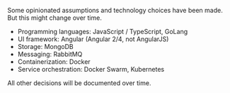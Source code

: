 <!-- Technology Choices -->

Some opinionated assumptions and technology choices have been made. But this might change over time.

- Programming languages: JavaScript / TypeScript, GoLang
- UI framework: Angular (Angular 2/4, not AngularJS)
- Storage: MongoDB
- Messaging: RabbitMQ
- Containerization: Docker
- Service orchestration: Docker Swarm, Kubernetes

All other decisions will be documented over time.
